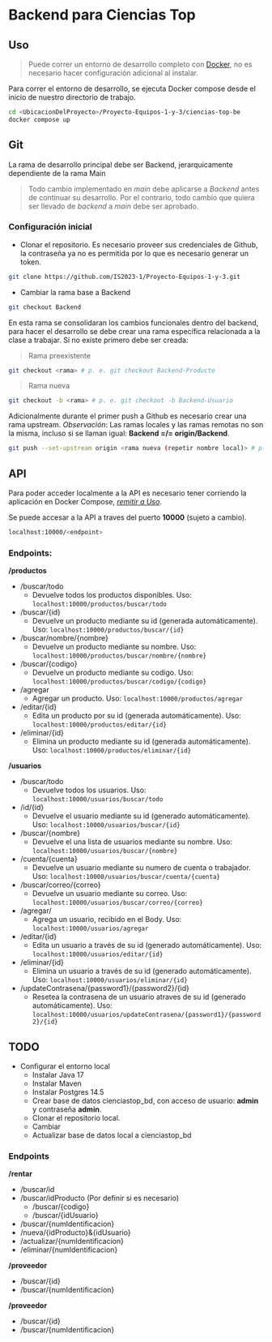 # Backend para Ciencias Top

## Uso
 > Puede correr un entorno de desarrollo completo con [Docker](https://www.docker.com/), no es necesario hacer configuración adicional al instalar.

Para correr el entorno de desarrollo, se ejecuta Docker compose desde el inicio de nuestro directorio de trabajo.

```bash
cd <UbicacionDelProyecto>/Proyecto-Equipos-1-y-3/ciencias-top-be
docker compose up
```

## Git

La rama de desarrollo principal debe ser Backend, jerarquicamente dependiente de la rama Main
> Todo cambio implementado en *main* debe aplicarse a *Backend* antes de continuar su desarrollo.
> Por el contrario, todo cambio que quiera ser llevado de *backend* a *main* debe ser aprobado.

### Configuración inicial

+ Clonar el repositorio. Es necesario proveer sus credenciales de Github, la contraseña ya no es permitida por lo que es necesario generar un token.

```bash
git clone https://github.com/IS2023-1/Proyecto-Equipos-1-y-3.git
```

+ Cambiar la rama base a Backend 

```bash
git checkout Backend
```

En esta rama se consolidaran los cambios funcionales dentro del backend, para hacer el desarrollo se debe crear una rama específica relacionada a la clase a trabajar. Sí no existe primero debe ser creada:
> Rama preexistente
```bash
git checkout <rama> # p. e. git checkout Backend-Producto
```

> Rama nueva
```bash
git checkout -b <rama> # p. e. git checkout -b Backend-Usuario
```

Adicionalmente durante el primer push a Github es necesario crear una rama upstream. *Observación*: Las ramas locales y las ramas remotas no son la misma, incluso si se llaman igual: **Backend =/= origin/Backend**.
```bash
git push --set-upstream origin <rama nueva (repetir nombre local)> # p. e. git push --set-upstream origin Backend-Usuario
```

## API

Para poder acceder localmente a la API es necesario tener corriendo la aplicación en Docker Compose, [*remitir a Uso*](#uso).

Se puede accesar a la API a traves del puerto **10000** (sujeto a cambio). 

```bash
localhost:10000/<endpoint>
```

### Endpoints:
**/productos**
+ /buscar/todo
  + Devuelve todos los productos disponibles. Uso: ```localhost:10000/productos/buscar/todo```
+ /buscar/{id}
  + Devuelve un producto mediante su id (generada automáticamente). Uso: ```localhost:10000/productos/buscar/{id}```
+ /buscar/nombre/{nombre}
  + Devuelve un producto mediante su nombre. Uso: ```localhost:10000/productos/buscar/nombre/{nombre}```
+ /buscar/{codigo}
  + Devuelve un producto mediante su codigo. Uso: ```localhost:10000/productos/buscar/codigo/{codigo}```
+ /agregar
  + Agregar un producto. Uso: ```localhost:10000/productos/agregar```
+ /editar/{id}
  + Edita un producto por su id (generada automáticamente). Uso: ```localhost:10000/productos/editar/{id}```
+ /eliminar/{id}
   + Elimina un producto mediante su id (generada automáticamente). Uso: ```localhost:10000/productos/eliminar/{id}```
   
**/usuarios**
+ /buscar/todo
  + Devuelve todos los usuarios. Uso: ```localhost:10000/usuarios/buscar/todo```
+ /id/{id}
  +  Devuelve el usuario mediante su id (generado automáticamente). Uso: ```localhost:10000/usuarios/buscar/{id}```
+ /buscar/{nombre}
  + Devuelve el una lista de usuarios mediante su nombre. Uso: ```localhost:10000/usuarios/buscar/{nombre}```
+ /cuenta/{cuenta}
  + Devuelve un usuario mediante su numero de cuenta o trabajador. Uso: ```localhost:10000/usuarios/buscar/cuenta/{cuenta}```
+ /buscar/correo/{correo}
  + Devuelve un usuario mediante su correo. Uso: ```localhost:10000/usuarios/buscar/correo/{correo}```
+ /agregar/
  + Agrega un usuario, recibido en el Body. Uso: ```localhost:10000/usuarios/agregar```
+ /editar/{id}
  + Edita un usuario a través de su id (generado automáticamente). Uso: ```localhost:10000/usuarios/editar/{id}```
+ /eliminar/{id}
  + Elimina un usuario a través de su id (generado automáticamente). Uso: ```localhost:10000/usuarios/eliminar/{id}```
+ /updateContrasena/{password1}/{password2}/{id}
  + Resetea la contrasena de un usuario atraves de su id (generado automáticamente). Uso: ```localhost:10000/usuarios/updateContrasena/{password1}/{password2}/{id}```


## TODO
+ Configurar el entorno local
  + Instalar Java 17
  + Instalar Maven
  + Instalar Postgres 14.5
  + Crear base de datos cienciastop_bd, con acceso de usuario: **admin** y contraseña **admin**. 
  + Clonar el repositorio local.
  + Cambiar
  + Actualizar base de datos local a cienciastop_bd

### Endpoints 
**/rentar**
+ /buscar/id
+ /buscar/idProducto
(Por definir si es necesario)
  + /buscar/{codigo}
  + /buscar/{idUsuario}
+ /buscar/{numIdentificacion}
+ /nueva/{idProducto}&{idUsuario}
+ /actualizar/{numIdentificacion}
+ /eliminar/{numIdentificacion}
  
**/proveedor**
+ /buscar/{id}
+ /buscar/{numIdentificacion}

**/proveedor**
+ /buscar/{id}
+ /buscar/{numIdentificacion}


